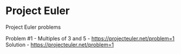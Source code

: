 # Project Euler
Project Euler problems

Problem #1 - Multiples of 3 and 5 - https://projecteuler.net/problem=1
Solution - https://projecteuler.net/problem=1
